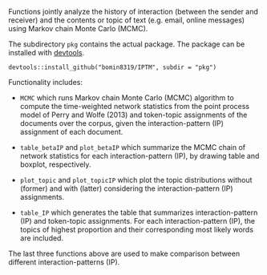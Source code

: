 Functions jointly analyze the history of interaction (between the sender and receiver) and the contents or topic of text (e.g. email, online messages) using Markov chain Monte Carlo (MCMC).

The subdirectory `pkg` contains the actual package. The package can be installed with [devtools](https://cran.r-project.org/package=devtools).

```{r}
devtools::install_github("bomin8319/IPTM", subdir = "pkg")
```

Functionality includes:

 - `MCMC` which runs Markov chain Monte Carlo (MCMC) algorithm to compute the time-weighted network statistics from the point process model of Perry and Wolfe (2013) and token-topic assignments of the documents over the corpus, given the interaction-pattern (IP) assignment of each document.

 - `table_betaIP` and `plot_betaIP` which summarize the MCMC chain of network statistics for each interaction-pattern (IP), by drawing table and boxplot, respectively.

 - `plot_topic` and `plot_topicIP` which plot the topic distributions without (former) and with (latter) considering the interaction-pattern (IP) assignments.

- `table_IP` which generates the table that summarizes interaction-pattern (IP) and token-topic assignments. For each interaction-pattern (IP), the topics of highest proportion and their corresponding most likely words are included.
 
The last three functions above are used to make comparison between different interaction-patterns (IP).
